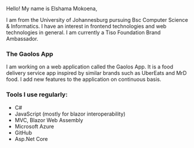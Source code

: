 Hello! My name is Elshama Mokoena, 

I am from the University of Johannesburg pursuing Bsc Computer Science & Informatics.
I have an interest in frontend technologies and web technologies in general.
I am currently a Tiso Foundation Brand Ambassador.

### The Gaolos App

I am working on a web application called the Gaolos App. It is a food delivery service app inspired by similar brands such
as UberEats and MrD food.
I add new features to the application on continuous basis.

### Tools I use regularly:
  - C#
  - JavaScript (mostly for blazor interoperability)
  - MVC, Blazor Web Assembly
  - Microsoft Azure
  - GitHub
  - Asp.Net Core

